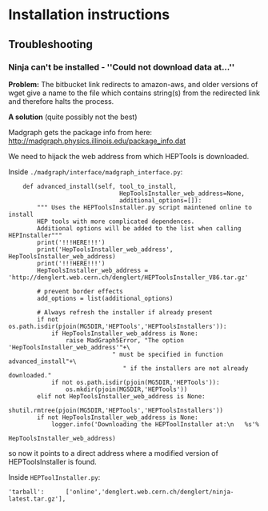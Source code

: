 # Installation instructions

## Troubleshooting

### Ninja can't be installed - ''Could not download data at...''

**Problem:**
The bitbucket link redirects to amazon-aws, and older versions of wget give a name to the file which
contains string(s) from the redirected link and therefore halts the process.

**A solution** (quite possibly not the best)


Madgraph gets the package info from here:
http://madgraph.physics.illinois.edu/package_info.dat

We need to hijack the web address from which HEPTools is downloaded.

Inside `./madgraph/interface/madgraph_interface.py`:

~~~~
    def advanced_install(self, tool_to_install,
                               HepToolsInstaller_web_address=None,
                               additional_options=[]):
        """ Uses the HEPToolsInstaller.py script maintened online to install
        HEP tools with more complicated dependences.
        Additional options will be added to the list when calling HEPInstaller"""
        print('!!!HERE!!!')
        print('HepToolsInstaller_web_address', HepToolsInstaller_web_address)
        print('!!!HERE!!!')
        HepToolsInstaller_web_address =
'http://denglert.web.cern.ch/denglert/HEPToolsInstaller_V86.tar.gz'

        # prevent border effects
        add_options = list(additional_options)

        # Always refresh the installer if already present
        if not os.path.isdir(pjoin(MG5DIR,'HEPTools','HEPToolsInstallers')):
            if HepToolsInstaller_web_address is None:
                raise MadGraph5Error, "The option 'HepToolsInstaller_web_address'"+\
                             " must be specified in function advanced_install"+\
                                " if the installers are not already downloaded."
            if not os.path.isdir(pjoin(MG5DIR,'HEPTools')):
                os.mkdir(pjoin(MG5DIR,'HEPTools'))
        elif not HepToolsInstaller_web_address is None:
            shutil.rmtree(pjoin(MG5DIR,'HEPTools','HEPToolsInstallers'))
        if not HepToolsInstaller_web_address is None:
            logger.info('Downloading the HEPToolInstaller at:\n   %s'%
                                                  HepToolsInstaller_web_address)

~~~~

so now it points to a direct address where a modified version of HEPToolsInstaller is found.

Inside `HEPToolInstaller.py`:

~~~~
'tarball':      ['online','denglert.web.cern.ch/denglert/ninja-latest.tar.gz'],
~~~~
